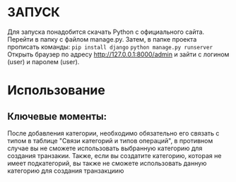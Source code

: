 # ЗАПУСК
Для запуска понадобится скачать Python с официального сайта. Перейти в папку с файлом manage.py. Затем, в папке проекта прописать команды:
```pip install django```
```python manage.py runserver```
Открыть браузер по адресу http://127.0.0.1:8000/admin и зайти с логином (user) и паролем (user). 
# Использование
## Ключевые моменты: 
 После добавления категории, необходимо обязательно его связать с типом в таблице "Связи категорий и типов операций", в противном случае вы не сможете использовать выбранную категорию для создания транзакии.
 Также, если вы создатите категорию, которая не имеет подкатегорий, вы также не сможете использовать данную категорию для создания транзакциию
 
